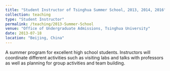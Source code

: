 ```yaml
---
title: "Student Instructor of Tsinghua Summer School, 2013, 2014, 2016"
collection: teaching
type: "Student Instructor"
permalink: /teaching/2013-Summer-School
venue: "Office of Undergraduate Admissions, Tsinghua University"
date: 2013-07-18
location: "Beijing, China"
---
```


A summer program for excellent high school students. 
Instructors will coordinate different activities such as visiting labs and talks with professors 
as well as planning for group activities and team building.